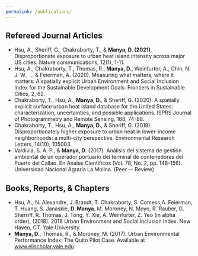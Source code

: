 ```yaml
---
permalink: /publications/
---
```



## Refereed Journal Articles
-   Hsu, A., Sheriff, G., Chakraborty, T., & **Manya, D. (2021)**. Disproportionate exposure to urban heat island intensity across major US cities. Nature communications, 12(1), 1-11.
-   Hsu, A., Chakraborty, T., Thomas, R., **Manya, D.**, Weinfurter, A., Chin, N. J. W., ... & Feierman, A. (2020). Measuring what matters, where it matters: A spatially explicit Urban Environment and Social Inclusion Index for the Sustainable Development Goals. Frontiers in Sustainable Cities, 2, 62.
-   Chakraborty, T., Hsu, A., **Manya, D.**, & Sheriff, G. (2020). A spatially explicit surface urban heat island database for the United States: characterization, uncertainties, and possible applications. ISPRS Journal of Photogrammetry and Remote Sensing, 168, 74-88.
-   Chakraborty, T., Hsu, A., **Manya, D.**, & Sheriff, G. (2019). Disproportionately higher exposure to urban heat in lower-income neighborhoods: a multi-city perspective. Environmental Research Letters, 14(10), 105003.
-   Valdivia, S. A. P., & **Manya, D.** (2017). Análisis del sistema de gestión ambiental de un operador portuario del terminal de contenedores del Puerto del Callao. En Anales Científicos (Vol. 78, No. 2, pp. 148-156). Universidad Nacional Agraria La Molina. (Peer -- Review)


## Books, Reports, & Chapters
-   Hsu, A., N. Alexandre, J. Brandt, T. Chakraborty, S. Comess,A. Feierman, T. Huang, S. Janaskie, **D. Manya**, M. Moroney, N. Moyo, R. Rauber, G. Sherriff, R. Thomas, J. Tong, Y. Xie, A. Weinfurter, Z. Yeo (in alpha order), (2018). 2018 Urban Environment and Social Inclusion Index. New Haven, CT. Yale University.
-   **Manya, D.**, Thomas, R., & Moroney, M. (2017). Urban Environmental Performance Index: The Quito Pilot Case. Available at www.elischolar.yale.edu
